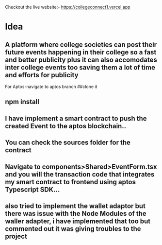 Checkout the live website:- https://collegeconnect1.vercel.app

# Idea
## A platform where college societies can post their future events happening in their college so a fast and better publicity plus it can also accomodates inter college events too saving them a lot of time and efforts for publicity

For Aptos-navigate to aptos branch 
##clone it
## npm install

## I have implement a smart contract to push the created Event to the aptos blockchain.. 
## You can check the sources folder for the contract
## Navigate to components>Shared>EventForm.tsx and you will the transaction code that integrates my smart contract to frontend using aptos Typescript SDK...
## also tried to implement the wallet adaptor but there was issue with the Node Modules of the waller adapter, i have implemented that too but commented out it was giving troubles to the project
